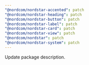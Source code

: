 ```yaml
---
"@nordcom/nordstar-accented": patch
"@nordcom/nordstar-heading": patch
"@nordcom/nordstar-button": patch
"@nordcom/nordstar-label": patch
"@nordcom/nordstar-card": patch
"@nordcom/nordstar-view": patch
"@nordcom/nordstar": patch
"@nordcom/nordstar-system": patch
---
```


Update package description.
